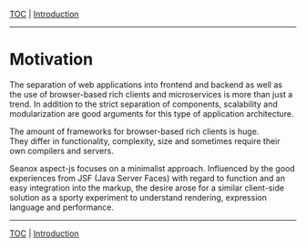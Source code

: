 [TOC](README.md) | [Introduction](introduction.md)
- - -

# Motivation

The separation of web applications into frontend and backend as well as the use
of browser-based rich clients and microservices is more than just a trend. In
addition to the strict separation of components, scalability and modularization
are good arguments for this type of application architecture.

The amount of frameworks for browser-based rich clients is huge.  
They differ in functionality, complexity, size and sometimes require their own
compilers and servers.

Seanox aspect-js focuses on a minimalist approach. Influenced by the good
experiences from JSF (Java Server Faces) with regard to function and an easy
integration into the markup, the desire arose for a similar client-side solution
as a sporty experiment to understand rendering, expression language and
performance.


- - -

[TOC](README.md) | [Introduction](introduction.md)
